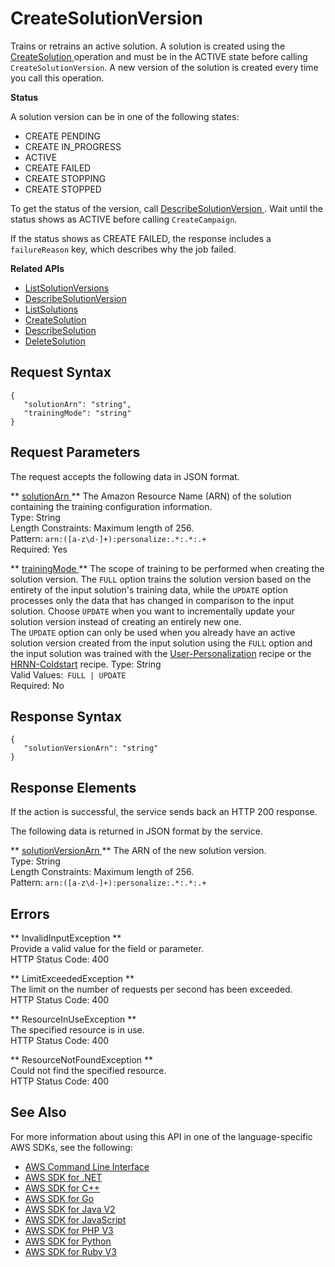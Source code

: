 # CreateSolutionVersion<a name="API_CreateSolutionVersion"></a>

Trains or retrains an active solution\. A solution is created using the [ CreateSolution ](API_CreateSolution.md) operation and must be in the ACTIVE state before calling `CreateSolutionVersion`\. A new version of the solution is created every time you call this operation\.

 **Status** 

A solution version can be in one of the following states:
+ CREATE PENDING
+ CREATE IN\_PROGRESS
+ ACTIVE
+ CREATE FAILED
+ CREATE STOPPING
+ CREATE STOPPED

To get the status of the version, call [ DescribeSolutionVersion ](API_DescribeSolutionVersion.md)\. Wait until the status shows as ACTIVE before calling `CreateCampaign`\.

If the status shows as CREATE FAILED, the response includes a `failureReason` key, which describes why the job failed\.

**Related APIs**
+  [ ListSolutionVersions ](API_ListSolutionVersions.md) 
+  [ DescribeSolutionVersion ](API_DescribeSolutionVersion.md) 
+  [ ListSolutions ](API_ListSolutions.md) 
+  [ CreateSolution ](API_CreateSolution.md) 
+  [ DescribeSolution ](API_DescribeSolution.md) 
+  [ DeleteSolution ](API_DeleteSolution.md) 

## Request Syntax<a name="API_CreateSolutionVersion_RequestSyntax"></a>

```
{
   "solutionArn": "string",
   "trainingMode": "string"
}
```

## Request Parameters<a name="API_CreateSolutionVersion_RequestParameters"></a>

The request accepts the following data in JSON format\.

 ** [ solutionArn ](#API_CreateSolutionVersion_RequestSyntax) **   <a name="personalize-CreateSolutionVersion-request-solutionArn"></a>
The Amazon Resource Name \(ARN\) of the solution containing the training configuration information\.  
Type: String  
Length Constraints: Maximum length of 256\.  
Pattern: `arn:([a-z\d-]+):personalize:.*:.*:.+`   
Required: Yes

 ** [ trainingMode ](#API_CreateSolutionVersion_RequestSyntax) **   <a name="personalize-CreateSolutionVersion-request-trainingMode"></a>
The scope of training to be performed when creating the solution version\. The `FULL` option trains the solution version based on the entirety of the input solution's training data, while the `UPDATE` option processes only the data that has changed in comparison to the input solution\. Choose `UPDATE` when you want to incrementally update your solution version instead of creating an entirely new one\.  
The `UPDATE` option can only be used when you already have an active solution version created from the input solution using the `FULL` option and the input solution was trained with the [User\-Personalization](https://docs.aws.amazon.com/personalize/latest/dg/native-recipe-new-item-USER_PERSONALIZATION.html) recipe or the [HRNN\-Coldstart](https://docs.aws.amazon.com/personalize/latest/dg/native-recipe-hrnn-coldstart.html) recipe\.
Type: String  
Valid Values:` FULL | UPDATE`   
Required: No

## Response Syntax<a name="API_CreateSolutionVersion_ResponseSyntax"></a>

```
{
   "solutionVersionArn": "string"
}
```

## Response Elements<a name="API_CreateSolutionVersion_ResponseElements"></a>

If the action is successful, the service sends back an HTTP 200 response\.

The following data is returned in JSON format by the service\.

 ** [ solutionVersionArn ](#API_CreateSolutionVersion_ResponseSyntax) **   <a name="personalize-CreateSolutionVersion-response-solutionVersionArn"></a>
The ARN of the new solution version\.  
Type: String  
Length Constraints: Maximum length of 256\.  
Pattern: `arn:([a-z\d-]+):personalize:.*:.*:.+` 

## Errors<a name="API_CreateSolutionVersion_Errors"></a>

 ** InvalidInputException **   
Provide a valid value for the field or parameter\.  
HTTP Status Code: 400

 ** LimitExceededException **   
The limit on the number of requests per second has been exceeded\.  
HTTP Status Code: 400

 ** ResourceInUseException **   
The specified resource is in use\.  
HTTP Status Code: 400

 ** ResourceNotFoundException **   
Could not find the specified resource\.  
HTTP Status Code: 400

## See Also<a name="API_CreateSolutionVersion_SeeAlso"></a>

For more information about using this API in one of the language\-specific AWS SDKs, see the following:
+  [ AWS Command Line Interface](https://docs.aws.amazon.com/goto/aws-cli/personalize-2018-05-22/CreateSolutionVersion) 
+  [ AWS SDK for \.NET](https://docs.aws.amazon.com/goto/DotNetSDKV3/personalize-2018-05-22/CreateSolutionVersion) 
+  [ AWS SDK for C\+\+](https://docs.aws.amazon.com/goto/SdkForCpp/personalize-2018-05-22/CreateSolutionVersion) 
+  [ AWS SDK for Go](https://docs.aws.amazon.com/goto/SdkForGoV1/personalize-2018-05-22/CreateSolutionVersion) 
+  [ AWS SDK for Java V2](https://docs.aws.amazon.com/goto/SdkForJavaV2/personalize-2018-05-22/CreateSolutionVersion) 
+  [ AWS SDK for JavaScript](https://docs.aws.amazon.com/goto/AWSJavaScriptSDK/personalize-2018-05-22/CreateSolutionVersion) 
+  [ AWS SDK for PHP V3](https://docs.aws.amazon.com/goto/SdkForPHPV3/personalize-2018-05-22/CreateSolutionVersion) 
+  [ AWS SDK for Python](https://docs.aws.amazon.com/goto/boto3/personalize-2018-05-22/CreateSolutionVersion) 
+  [ AWS SDK for Ruby V3](https://docs.aws.amazon.com/goto/SdkForRubyV3/personalize-2018-05-22/CreateSolutionVersion) 